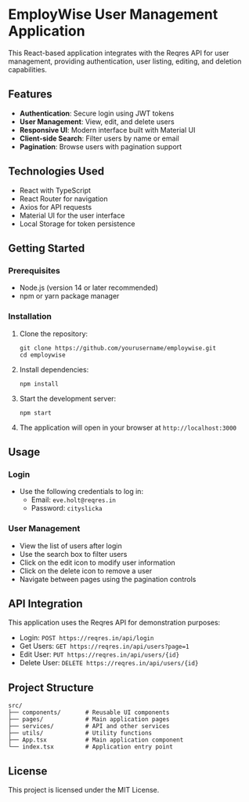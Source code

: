 # EmployWise User Management Application

This React-based application integrates with the Reqres API for user management, providing authentication, user listing, editing, and deletion capabilities.

## Features

- **Authentication**: Secure login using JWT tokens
- **User Management**: View, edit, and delete users
- **Responsive UI**: Modern interface built with Material UI
- **Client-side Search**: Filter users by name or email
- **Pagination**: Browse users with pagination support

## Technologies Used

- React with TypeScript
- React Router for navigation
- Axios for API requests
- Material UI for the user interface
- Local Storage for token persistence

## Getting Started

### Prerequisites

- Node.js (version 14 or later recommended)
- npm or yarn package manager

### Installation

1. Clone the repository:
   ```
   git clone https://github.com/yourusername/employwise.git
   cd employwise
   ```

2. Install dependencies:
   ```
   npm install
   ```
   
3. Start the development server:
   ```
   npm start
   ```

4. The application will open in your browser at `http://localhost:3000`

## Usage

### Login

- Use the following credentials to log in:
  - Email: `eve.holt@reqres.in`
  - Password: `cityslicka`

### User Management

- View the list of users after login
- Use the search box to filter users
- Click on the edit icon to modify user information
- Click on the delete icon to remove a user
- Navigate between pages using the pagination controls

## API Integration

This application uses the Reqres API for demonstration purposes:

- Login: `POST https://reqres.in/api/login`
- Get Users: `GET https://reqres.in/api/users?page=1`
- Edit User: `PUT https://reqres.in/api/users/{id}`
- Delete User: `DELETE https://reqres.in/api/users/{id}`

## Project Structure

```
src/
├── components/       # Reusable UI components
├── pages/            # Main application pages
├── services/         # API and other services
├── utils/            # Utility functions
├── App.tsx           # Main application component
└── index.tsx         # Application entry point
```

## License

This project is licensed under the MIT License.
